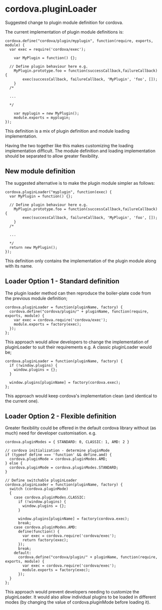 cordova.pluginLoader
====================

Suggested change to plugin module definition for cordova.

The current implementation of plugin module definitions is:

    cordova.define("cordova/plugin/myplugin", function(require, exports, module) {
      var exec = require('cordova/exec');
    
    	var MyPlugin = function() {};
    
      // Define plugin behaviour here e.g.
    	MyPlugin.prototype.foo = function(successCallback,failureCallback) {
    	    exec(successCallback, failureCallback, 'MyPlugin', 'foo', []);
    	}
      /*
      
      ...
      
      */ 
    
    	var myplugin = new MyPlugin();
    	module.exports = myplugin;
    });
    

This definition is a mix of plugin definition and module loading implementation.

Having the two together like this makes customizing the loading implementation difficult.
The module definition and loading implementation should be separated to allow greater flexibility.

New module definition
---------------------

The suggested alternative is to make the plugin module simpler as follows:

    cordova.pluginLoader("myplugin", function(exec) {
      var MyPlugin = function() {};
    
      // Define plugin behaviour here e.g.
    	MyPlugin.prototype.foo = function(successCallback,failureCallback) {
    	    exec(successCallback, failureCallback, 'MyPlugin', 'foo', []);
    	}
      /*
      
      ...
      
      */ 
      return new MyPlugin();  
    });
    
This definition only contains the implementation of the plugin module along with its name.

Loader Option 1 - Standard definition
-------------------------------------

The plugin loader method can then reproduce the boiler-plate code from the previous module definition;

    cordova.pluginLoader = function(pluginName, factory) {
      cordova.define("cordova/plugin/" + pluginName, function(require, exports, module) {
        var exec = cordova.require('cordova/exec');
        module.exports = factory(exec);
      });
    };
    
This approach would allow developers to change the implementation of pluginLoader to suit their requirements 
e.g. A classic pluginLoader would be;

    cordova.pluginLoader = function(pluginName, factory) {
      if (!window.plugins) {
        window.plugins = {};
      }
    
      window.plugins[pluginName] = factory(cordova.exec);
    };
    
This approach would keep cordova's implementation clean (and identical to the current one).
    

Loader Option 2 - Flexible definition
-------------------------------------

Greater flexibility could be offered in the default cordova library without (as much) need for developer customisation.
e.g.

    cordova.pluginModes = { STANDARD: 0, CLASSIC: 1, AMD: 2 }
    
    // cordova initialization - determine pluginMode
    if (typeof define === 'function' && define.amd) {
      cordova.pluginMode = cordova.pluginModes.AMD;
    } else {
      cordova.pluginMode = cordova.pluginModes.STANDARD;
    }
    
    // Define switchable pluginLoader
    cordova.pluginLoader = function(pluginName, factory) {
      switch (cordova.pluginMode)
      {
        case cordova.pluginModes.CLASSIC: 
          if (!window.plugins) {
            window.plugins = {};
          }
        
          window.plugins[pluginName] = factory(cordova.exec);
          break;
        case cordova.pluginModes.AMD:
          define(function() {
            var exec = cordova.require('cordova/exec');
            return factory(exec);
          });
          break;
        default:
          cordova.define("cordova/plugin/" + pluginName, function(require, exports, module) {
            var exec = cordova.require('cordova/exec');
            module.exports = factory(exec);
          });
      }
    };
    
    
This approach would prevent developers needing to customize the pluginLoader.
It would also allow individual plugins to be loaded in different modes
(by changing the value of cordova.pluginMode before loading it).

